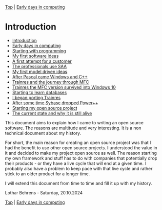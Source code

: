 [Top](index.html) | [Early days in computing](01.html)

# Introduction #

* [Introduction](index.md)
* [Early days in computing](01.md)
* [Starting with programming](02.md)
* [My first software ideas](03.md)
* [A first attempt for a customer](04.md)
* [The professionals use SAA](05.md)
* [My first model driven ideas](06.md)
* [After Pascal came Windows and C++](07.md)
* [Trainres and the journey through MFC](08.md)
* [Trainres the MFC version survived into Windows 10](09.md)
* [Starting to learn databases](10.md)
* [I began porting Trainres](11.md)
* [After some time Sybase dropped Power++](12.md)
* [Starting my open source project](13.md)
* [The current state and why it is still alive](14.md)


This document aims to explain how I came to writing an open source software. The reasons are multitude and very interesting. It is a non technical document about my history.

For short, the main reason for creating an open source project was that I had the benefit to use other open source projects. I understood the value in it and decided to make my project open source as well. The reason starting my own framework and stuff has to do with companies that potentially drop their products - or they have a live cycle that will end at a given time. I probably also have a problem to keep pace with that live cycle and rather stick to an older product for a longer time.

I will extend this document from time to time and fill it up with my history.

Lothar Behrens - Saturday, 20.10.2024





[Top](index.html) | [Early days in computing](01.html)





[SchneiderPC1512GEM]: SchneiderPC1512GEM.png

[Dateiver]: Dateiver.png

[TVBuild]: TVBuild.png

[Watcom]: Watcom.png

[Train]: Train.png

[TrainVisualStudio]: TrainVisualStudio.png

[TrainWindows10]: TrainWindows10.png

[SybasePower]: SybasePower.png

[PortedTrainres]: PortedTrainres.png

[lbDMFManager]: lbDMFManager.png

[lbDMFManagerGenerated]: lbDMFManagerGenerated.png

